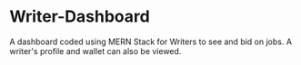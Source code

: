 # Writer-Dashboard
 A dashboard coded using MERN Stack for  Writers to see and bid on jobs. A writer's profile and wallet can also be viewed.
